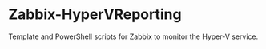 # Zabbix-HyperVReporting
Template and PowerShell scripts for Zabbix to monitor the Hyper-V service.
